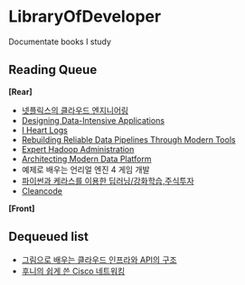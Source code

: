 # LibraryOfDeveloper
Documentate books I study  
## Reading Queue
**[Rear]**  
* [넷플릭스의 클라우드 엔지니어링](https://casselkim.notion.site/26e64f1f844441cd8f133d0ec176e6c0)   
* [Designing Data-Intensive Applications](https://dataintensive.net/)   
* [I Heart Logs](https://www.oreilly.com/library/view/i-heart-logs/9781491909379/)
* [Rebuilding Reliable Data Pipelines Through Modern Tools](https://www.oreilly.com/library/view/rebuilding-reliable-data/9781492058175/)
* [Expert Hadoop Administration](https://www.amazon.com/Expert-Hadoop-Administration-Addison-Wesley-Analytics-ebook/dp/B01N682WZW)
* [Architecting Modern Data Platform](https://www.oreilly.com/library/view/architecting-modern-data/9781491969267/)
* 예제로 배우는 언리얼 엔진 4 게임 개발  
* [파이썬과 케라스를 이용한 딥러닝/강화학습,주식투자](https://www.notion.so/casselkim/76a5c957397d40b584ffd70a59208a8a)  
* [Cleancode](https://www.notion.so/casselkim/Clean-code-f7a4bf1d090846a993d19dc8189ef8cd)  

**[Front]** 

## Dequeued list
* [그림으로 배우는 클라우드 인프라와 API의 구조](http://www.kyobobook.co.kr/product/detailViewKor.laf?mallGb=KOR&ejkGb=KOR&barcode=9788997924318)
* [후니의 쉽게 쓴 Cisco 네트워킹](http://www.yes24.com/Product/Goods/64994948)  
